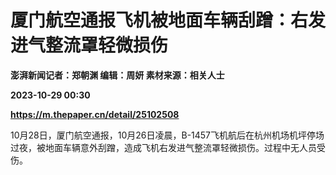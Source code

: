 # 厦门航空通报飞机被地面车辆刮蹭：右发进气整流罩轻微损伤
**澎湃新闻记者：郑朝渊 编辑：周妍 素材来源：相关人士**

**2023-10-29 00:30**

**https://m.thepaper.cn/detail/25102508**

10月28日，厦门航空通报，10月26日凌晨，B-1457飞机航后在杭州机场机坪停场过夜，被地面车辆意外刮蹭，造成飞机右发进气整流罩轻微损伤。过程中无人员受伤。